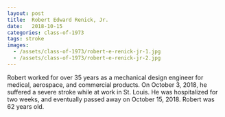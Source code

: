```yaml
---
layout: post
title:  Robert Edward Renick, Jr.
date:   2018-10-15
categories: class-of-1973
tags: stroke
images:
  - /assets/class-of-1973/robert-e-renick-jr-1.jpg
  - /assets/class-of-1973/robert-e-renick-jr-2.jpg
---
```

Robert worked for over 35 years as a mechanical design engineer for medical, aerospace, and commercial products. On October 3, 2018, he suffered a severe stroke while at work in St. Louis. He was hospitalized for two weeks, and eventually passed away on October 15, 2018. Robert was 62 years old.
